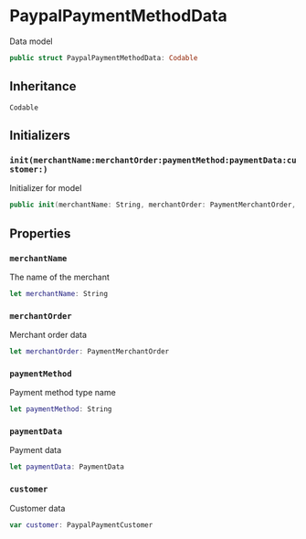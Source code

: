 # PaypalPaymentMethodData

Data model

``` swift
public struct PaypalPaymentMethodData: Codable
```

## Inheritance

`Codable`

## Initializers

### `init(merchantName:merchantOrder:paymentMethod:paymentData:customer:)`

Initializer for model

``` swift
public init(merchantName: String, merchantOrder: PaymentMerchantOrder, paymentMethod: String, paymentData: PaymentData, customer: PaypalPaymentCustomer)
```

## Properties

### `merchantName`

The name of the merchant

``` swift
let merchantName: String
```

### `merchantOrder`

Merchant order data

``` swift
let merchantOrder: PaymentMerchantOrder
```

### `paymentMethod`

Payment method type name

``` swift
let paymentMethod: String
```

### `paymentData`

Payment data

``` swift
let paymentData: PaymentData
```

### `customer`

Customer data

``` swift
var customer: PaypalPaymentCustomer
```
